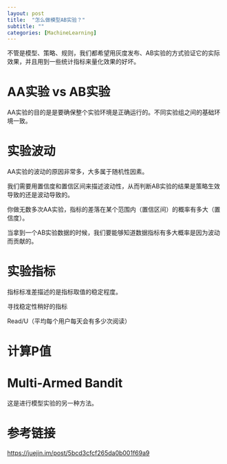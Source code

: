 ```yaml
---
layout: post
title:  "怎么做模型AB实验？"
subtitle: ""
categories: [MachineLearning]
---
```


不管是模型、策略、规则，我们都希望用灰度发布、AB实验的方式验证它的实际效果，并且用到一些统计指标来量化效果的好坏。

# AA实验 vs AB实验

AA实验的目的是是要确保整个实验环境是正确运行的。不同实验组之间的基础环境一致。

# 实验波动

AA实验的波动的原因非常多，大多属于随机性因素。

我们需要用置信度和置信区间来描述波动性，从而判断AB实验的结果是策略生效导致的还是波动导致的。

你做无数多次AA实验，指标的差落在某个范围内（置信区间）的概率有多大（置信度）。


当拿到一个AB实验数据的时候，我们要能够知道数据指标有多大概率是因为波动而贡献的。


# 实验指标

指标标准差描述的是指标取值的稳定程度。

寻找稳定性稍好的指标

Read/U（平均每个用户每天会有多少次阅读）



# 计算P值



# Multi-Armed Bandit

这是进行模型实验的另一种方法。





# 参考链接

https://juejin.im/post/5bcd3cfcf265da0b001f69a9
